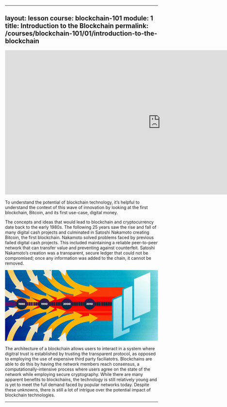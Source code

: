 
---
layout: lesson
course: blockchain-101
module: 1
title: Introduction to the Blockchain
permalink: /courses/blockchain-101/01/introduction-to-the-blockchain
---

<iframe src="https://www.youtube.com/embed/8ZeM8H1uedU?rel=0" width="1024" height="475" frameborder="0" allowfullscreen="allowfullscreen"></iframe>
 
<span class="openingParagraph">To understand the potential of blockchain technology, it’s helpful to understand the context of this wave of innovation by looking at the first blockchain, Bitcoin, and its first use-case, digital money.</span>

<span style="font-weight: 400;">The concepts and ideas that would lead to blockchain and cryptocurrency date back to the early 1980s. The following 25 years saw the rise and fall of many digital cash projects and culminated in Satoshi Nakamoto creating Bitcoin, the first blockchain. Nakamoto solved problems faced by previous failed digital cash projects. This included maintaining a reliable peer-to-peer network that can transfer value and preventing against counterfeit. Satoshi Nakamoto’s creation was a transparent, secure ledger that could not be compromised; once any information was added to the chain, it cannot be removed. </span>

<img src="/assets/img/courses/blockchain-101/IntroductiontotheBlockchain_a-01.jpg" />

<span style="font-weight: 400;">The architecture of a blockchain allows users to interact in a system where digitral trust is established by trusting the transparent protocol, as opposed to employing the use of expensive third party faciliatotrs. Blockchains are able to do this by having the network members reach consensus, a computationally-intensive process where users agree on the state of the network while employing secure cryptography. While there are many apparent benefits to blockchains, the technology is still relatively young and is yet to meet the full demand faced by popular networks today. Despite these unknowns, there is still a lot of intrigue over the potential impact of blockchain technologies.</span>

---

